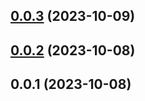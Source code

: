 

## [0.0.3](https://github.com/FE-CodeGenius/codegenius-format-plugin/compare/0.0.2...0.0.3) (2023-10-09)

## [0.0.2](https://github.com/FE-CodeGenius/codegenius-format-plugin/compare/0.0.1...0.0.2) (2023-10-08)

## 0.0.1 (2023-10-08)